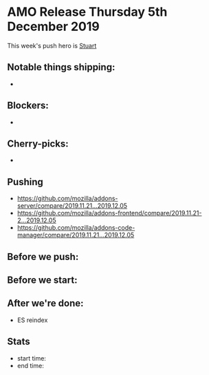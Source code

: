 # AMO Release Thursday 5th December 2019

This week's push hero is [Stuart](https://github.com/muffinresearch/)

## Notable things shipping:

*

## Blockers:

*

## Cherry-picks:

*

## Pushing

- https://github.com/mozilla/addons-server/compare/2019.11.21...2019.12.05
- https://github.com/mozilla/addons-frontend/compare/2019.11.21-2...2019.12.05
- https://github.com/mozilla/addons-code-manager/compare/2019.11.21...2019.12.05

## Before we push:

## Before we start:

## After we're done:
* ES reindex
 
## Stats

- start time:
- end time:
